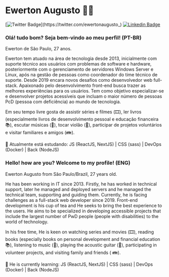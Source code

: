 <!--
### Hi there 👋


**ewerton-augusto/ewerton-augusto** is a ✨ _special_ ✨ repository because its `README.md` (this file) appears on your GitHub profile.

Here are some ideas to get you started:

- 🔭 I’m currently working on ...
- 🌱 I’m currently learning ...
- 👯 I’m looking to collaborate on ...
- 🤔 I’m looking for help with ...
- 💬 Ask me about ...
- 📫 How to reach me: ...
- 😄 Pronouns: ...
- ⚡ Fun fact: ...
-->

# Ewerton Augusto :man_technologist: 

[![Twitter Badge](https://img.shields.io/badge/-Twitter-1ca0f1?style=flat-square&labelColor=1ca0f1&logo=twitter&logoColor=white&link=https://twitter.com/ewertonaugusto_)](https://twitter.com/ewertonaugusto_)
[![Linkedin Badge](https://img.shields.io/badge/-LinkedIn-blue?style=flat-square&logo=Linkedin&logoColor=white&link=https://www.linkedin.com/in/ewerton-augusto)](https://www.linkedin.com/in/ewerton-augusto)

### Olá! tudo bom? Seja bem-vindo ao meu perfil! (PT-BR)

Ewerton de São Paulo, 27 anos.

Ewerton tem atuado na área de tecnologia desde 2013, inicialmente com suporte técnico aos usuários com problemas de software e hardware, posteriormente com o gerenciamento de servidores Windows Server e Linux, após na gestão de pessoas como coordenador do time técnico de suporte. Desde 2019 encara novos desafios como desenvolvedor web full-stack. Apaixonado pelo desenvolvimento front-end busca trazer as melhores experiências para os usuários. Tem como objetivo especializar-se e desenvolver projetos acessíveis que incluam o maior número de pessoas PcD (pessoa com deficiência) ao mundo de tecnologia.

Em seu tempo livre gosta de assistir séries e filmes (🎞️), ler livros (especialmente livros de desenvolvimento pessoal e educação financeira 📚), escutar músicas (🎵), tocar violão (:guitar:), participar de projetos voluntários e visitar familiares e amigos (:family:).

🌱 Atualmente está estudando: JS (ReactJS, NextJS) | CSS (sass) | DevOps (Docker) | Back (NodeJS)

### Hello! how are you? Welcome to my profile! (ENG)

Ewerton Augusto from São Paulo/Brazil, 27 years old.

He has been working in IT since 2013. Firstly, he has worked in technical support, later he managed and deployed servers and he managed the technical team, supporting and guiding them. Currently, he is facing challenges as a full-stack web developer since 2019. Front-end development is his cup of tea and He seeks to bring the best experience to the users. He aims to be specialized in developing accessible projects that include the largest number of PwD people (people with disabilities) to the world of technology.

In his free time, He is keen on watching series and movies (🎞️), reading books (especially books on personal development and financial education 📚), listening to music (🎵), playing the acoustic guitar (🎸), participating in volunteer projects, and visiting family and friends ( 👪).

🌱 He is currently learning: JS (ReactJS, NextJS) | CSS (sass) | DevOps (Docker) | Back (NodeJS)
